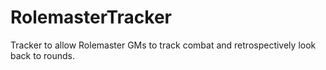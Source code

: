 # RolemasterTracker
Tracker to allow Rolemaster GMs to track combat and retrospectively look back to rounds.
